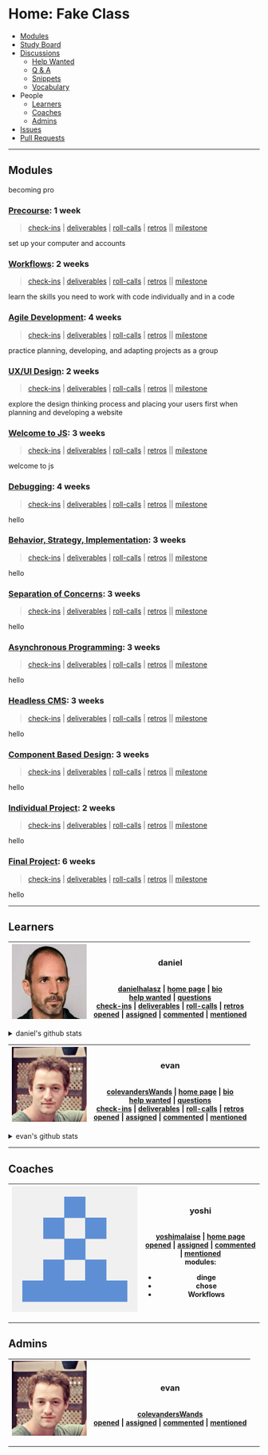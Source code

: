 <!-- BEGIN TOP -->

# Home: Fake Class

- [Modules](#modules)
- [Study Board](https://github.com/fake-class/home/projects/1)
- [Discussions](https://github.com/fake-class/home/discussions)
  - [Help Wanted](https://github.com/fake-class/home/discussions/categories/help-wanted)
  - [Q & A](https://github.com/fake-class/home/discussions/categories/q-a)
  - [Snippets](https://github.com/fake-class/home/discussions/categories/snippets)
  - [Vocabulary](https://github.com/fake-class/home/discussions/categories/vocabulary)
- People
  - [Learners](#learners)
  - [Coaches](#coaches)
  - [Admins](#admins)
- [Issues](https://github.com/fake-class/home/issues)
- [Pull Requests](https://github.com/fake-class/home/pulls)

---

<!-- END TOP -->

<!-- BEGIN MODULES -->

## Modules

becoming pro

### [Precourse](https://github.com/hackyourfuturebelgium/precourse): 1 week

> [check-ins](https://github.com/fake-class/home/issues/?q=milestone%3Aprecourse+label%3Acheck-in)
> |
> [deliverables](https://github.com/fake-class/home/projects/1?card_filter_query=milestone%3Aprecourse+label%3Adeliverable)
> |
> [roll-calls](https://github.com/fake-class/home/issues/?q=milestone%3Aprecourse+label%3Aroll-call)
> |
> [retros](https://github.com/fake-class/home/issues/?q=milestone%3Aprecourse+label%3Aretro+label%3Acheck-in)
> || [milestone](https://github.com/fake-class/home/milestone/8)

set up your computer and accounts

### [Workflows](https://github.com/hackyourfuturebelgium/workflows): 2 weeks

> [check-ins](https://github.com/fake-class/home/issues/?q=milestone%3Aworkflows+label%3Acheck-in)
> |
> [deliverables](https://github.com/fake-class/home/projects/1?card_filter_query=milestone%3Aworkflows+label%3Adeliverable)
> |
> [roll-calls](https://github.com/fake-class/home/issues/?q=milestone%3Aworkflows+label%3Aroll-call)
> |
> [retros](https://github.com/fake-class/home/issues/?q=milestone%3Aworkflows+label%3Aretro+label%3Acheck-in)
> || [milestone](https://github.com/fake-class/home/milestone/7)

learn the skills you need to work with code individually and in a code

### [Agile Development](https://github.com/hackyourfuturebelgium/agile-development): 4 weeks

> [check-ins](https://github.com/fake-class/home/issues/?q=milestone%3Aagile-development+label%3Acheck-in)
> |
> [deliverables](https://github.com/fake-class/home/projects/1?card_filter_query=milestone%3Aagile-development+label%3Adeliverable)
> |
> [roll-calls](https://github.com/fake-class/home/issues/?q=milestone%3Aagile-development+label%3Aroll-call)
> |
> [retros](https://github.com/fake-class/home/issues/?q=milestone%3Aagile-development+label%3Aretro+label%3Acheck-in)
> || [milestone](https://github.com/fake-class/home/milestone/9)

practice planning, developing, and adapting projects as a group

### [UX/UI Design](https://github.com/hackyourfuturebelgium/ux-ui-design): 2 weeks

> [check-ins](https://github.com/fake-class/home/issues/?q=milestone%3Aux/ui-design+label%3Acheck-in)
> |
> [deliverables](https://github.com/fake-class/home/projects/1?card_filter_query=milestone%3Aux/ui-design+label%3Adeliverable)
> |
> [roll-calls](https://github.com/fake-class/home/issues/?q=milestone%3Aux/ui-design+label%3Aroll-call)
> |
> [retros](https://github.com/fake-class/home/issues/?q=milestone%3Aux/ui-design+label%3Aretro+label%3Acheck-in)
> || [milestone](https://github.com/fake-class/home/milestone/10)

explore the design thinking process and placing your users first when planning
and developing a website

### [Welcome to JS](https://github.com/hackyourfuturebelgium/welcome-to-js): 3 weeks

> [check-ins](https://github.com/fake-class/home/issues/?q=milestone%3Awelcome-to-js+label%3Acheck-in)
> |
> [deliverables](https://github.com/fake-class/home/projects/1?card_filter_query=milestone%3Awelcome-to-js+label%3Adeliverable)
> |
> [roll-calls](https://github.com/fake-class/home/issues/?q=milestone%3Awelcome-to-js+label%3Aroll-call)
> |
> [retros](https://github.com/fake-class/home/issues/?q=milestone%3Awelcome-to-js+label%3Aretro+label%3Acheck-in)
> || [milestone](https://github.com/fake-class/home/milestone/11)

welcome to js

### [Debugging](https://github.com/hackyourfuturebelgium/debugging): 4 weeks

> [check-ins](https://github.com/fake-class/home/issues/?q=milestone%3Adebugging+label%3Acheck-in)
> |
> [deliverables](https://github.com/fake-class/home/projects/1?card_filter_query=milestone%3Adebugging+label%3Adeliverable)
> |
> [roll-calls](https://github.com/fake-class/home/issues/?q=milestone%3Adebugging+label%3Aroll-call)
> |
> [retros](https://github.com/fake-class/home/issues/?q=milestone%3Adebugging+label%3Aretro+label%3Acheck-in)
> || [milestone](https://github.com/fake-class/home/milestone/13)

hello

### [Behavior, Strategy, Implementation](https://github.com/hackyourfuturebelgium/behavior-strategy-implementation): 3 weeks

> [check-ins](https://github.com/fake-class/home/issues/?q=milestone%3Abehavior,-strategy,-implementation+label%3Acheck-in)
> |
> [deliverables](https://github.com/fake-class/home/projects/1?card_filter_query=milestone%3Abehavior,-strategy,-implementation+label%3Adeliverable)
> |
> [roll-calls](https://github.com/fake-class/home/issues/?q=milestone%3Abehavior,-strategy,-implementation+label%3Aroll-call)
> |
> [retros](https://github.com/fake-class/home/issues/?q=milestone%3Abehavior,-strategy,-implementation+label%3Aretro+label%3Acheck-in)
> || [milestone](https://github.com/fake-class/home/milestone/16)

hello

### [Separation of Concerns](https://github.com/hackyourfuturebelgium/separation-of-concerns): 3 weeks

> [check-ins](https://github.com/fake-class/home/issues/?q=milestone%3Aseparation-of-concerns+label%3Acheck-in)
> |
> [deliverables](https://github.com/fake-class/home/projects/1?card_filter_query=milestone%3Aseparation-of-concerns+label%3Adeliverable)
> |
> [roll-calls](https://github.com/fake-class/home/issues/?q=milestone%3Aseparation-of-concerns+label%3Aroll-call)
> |
> [retros](https://github.com/fake-class/home/issues/?q=milestone%3Aseparation-of-concerns+label%3Aretro+label%3Acheck-in)
> || [milestone](https://github.com/fake-class/home/milestone/15)

hello

### [Asynchronous Programming](https://github.com/hackyourfuturebelgium/asynchronous-programming): 3 weeks

> [check-ins](https://github.com/fake-class/home/issues/?q=milestone%3Aasynchronous-programming+label%3Acheck-in)
> |
> [deliverables](https://github.com/fake-class/home/projects/1?card_filter_query=milestone%3Aasynchronous-programming+label%3Adeliverable)
> |
> [roll-calls](https://github.com/fake-class/home/issues/?q=milestone%3Aasynchronous-programming+label%3Aroll-call)
> |
> [retros](https://github.com/fake-class/home/issues/?q=milestone%3Aasynchronous-programming+label%3Aretro+label%3Acheck-in)
> || [milestone](https://github.com/fake-class/home/milestone/12)

hello

### [Headless CMS](https://github.com/hackyourfuturebelgium/headless-cms): 3 weeks

> [check-ins](https://github.com/fake-class/home/issues/?q=milestone%3Aheadless-cms+label%3Acheck-in)
> |
> [deliverables](https://github.com/fake-class/home/projects/1?card_filter_query=milestone%3Aheadless-cms+label%3Adeliverable)
> |
> [roll-calls](https://github.com/fake-class/home/issues/?q=milestone%3Aheadless-cms+label%3Aroll-call)
> |
> [retros](https://github.com/fake-class/home/issues/?q=milestone%3Aheadless-cms+label%3Aretro+label%3Acheck-in)
> || [milestone](https://github.com/fake-class/home/milestone/14)

hello

### [Component Based Design](https://github.com/hackyourfuturebelgium/component-based-design): 3 weeks

> [check-ins](https://github.com/fake-class/home/issues/?q=milestone%3Acomponent-based-design+label%3Acheck-in)
> |
> [deliverables](https://github.com/fake-class/home/projects/1?card_filter_query=milestone%3Acomponent-based-design+label%3Adeliverable)
> |
> [roll-calls](https://github.com/fake-class/home/issues/?q=milestone%3Acomponent-based-design+label%3Aroll-call)
> |
> [retros](https://github.com/fake-class/home/issues/?q=milestone%3Acomponent-based-design+label%3Aretro+label%3Acheck-in)
> || [milestone](https://github.com/fake-class/home/milestone/19)

hello

### [Individual Project](https://github.com/hackyourfuturebelgium/individual-project): 2 weeks

> [check-ins](https://github.com/fake-class/home/issues/?q=milestone%3Aindividual-project+label%3Acheck-in)
> |
> [deliverables](https://github.com/fake-class/home/projects/1?card_filter_query=milestone%3Aindividual-project+label%3Adeliverable)
> |
> [roll-calls](https://github.com/fake-class/home/issues/?q=milestone%3Aindividual-project+label%3Aroll-call)
> |
> [retros](https://github.com/fake-class/home/issues/?q=milestone%3Aindividual-project+label%3Aretro+label%3Acheck-in)
> || [milestone](https://github.com/fake-class/home/milestone/17)

hello

### [Final Project](https://github.com/hackyourfuturebelgium/final-project): 6 weeks

> [check-ins](https://github.com/fake-class/home/issues/?q=milestone%3Afinal-project+label%3Acheck-in)
> |
> [deliverables](https://github.com/fake-class/home/projects/1?card_filter_query=milestone%3Afinal-project+label%3Adeliverable)
> |
> [roll-calls](https://github.com/fake-class/home/issues/?q=milestone%3Afinal-project+label%3Aroll-call)
> |
> [retros](https://github.com/fake-class/home/issues/?q=milestone%3Afinal-project+label%3Aretro+label%3Acheck-in)
> || [milestone](https://github.com/fake-class/home/milestone/18)

hello

---

<!-- END MODULES -->

<!-- BEGIN LEARNERS -->

## Learners

| ![danielhalasz avatar](./.school/assets/avatars/danielhalasz.jpeg) | <h3 id="danielhalasz">daniel</h3><br>[danielhalasz](https://github.com/danielhalasz) \| [home page](asdf) \| [bio](./student-bios/danielhalasz.md)<br>[help wanted](https://github.com/fake-class/home/discussions/categories/help-wanted?discussions_q=author%3Adanielhalasz+category%3Ahelp-wanted+is:unanswered) \| [questions](https://github.com/fake-class/home/discussions/categories/question?discussions_q=author%3Adanielhalasz+category%3AQ%26A+is:unanswered)<br>[check-ins](https://github.com/fake-class/home/issues/?q=author%3Adanielhalasz+label%3Acheck-in) \| [deliverables](https://github.com/fake-class/home/projects/1?card_filter_query=author%3Adaniel+label%3Adeliverable) \| [roll-calls](https://github.com/fake-class/home/issues/?q=author%3Adanielhalasz+label%3Aroll-call) \| [retros](https://github.com/fake-class/home/issues/?q=author%3Adanielhalasz+label%3Aretro)<br>[opened](https://github.com/fake-class/home/issues?q=author%3Adanielhalasz) \| [assigned](https://github.com/fake-class/home/issues?q=assignee%3Adanielhalasz) \| [commented](https://github.com/fake-class/home/issues?q=commenter%3Adanielhalasz) \| [mentioned](https://github.com/fake-class/home/issues?q=mentions%3Adanielhalasz) |
| ------------------------------------------------------------------ | --------------------------------------------------------------------------------------------------------------------------------------------------------------------------------------------------------------------------------------------------------------------------------------------------------------------------------------------------------------------------------------------------------------------------------------------------------------------------------------------------------------------------------------------------------------------------------------------------------------------------------------------------------------------------------------------------------------------------------------------------------------------------------------------------------------------------------------------------------------------------------------------------------------------------------------------------------------------------------------------------------------------------------------------------------------------------------------------------------------------------------------------------------------------------------------------------------------------------------------------------- |

<details>
<summary>daniel's github stats</summary>
<br>

![danielhalasz github activity](https://ghchart.rshah.org/danielhalasz)

![danielhalasz github stats](https://github-readme-stats.vercel.app/api?username=danielhalasz&show_icons=true&theme=default&hide_title=true&hide_rank=true)

</details>

| ![colevandersWands avatar](./.school/assets/avatars/colevandersWands.jpeg) | <h3 id="colevandersWands">evan</h3><br>[colevandersWands](https://github.com/colevandersWands) \| [home page](https://colevandersWands.github.io) \| [bio](./student-bios/colevandersWands.md)<br>[help wanted](https://github.com/fake-class/home/discussions/categories/help-wanted?discussions_q=author%3AcolevandersWands+category%3Ahelp-wanted+is:unanswered) \| [questions](https://github.com/fake-class/home/discussions/categories/question?discussions_q=author%3AcolevandersWands+category%3AQ%26A+is:unanswered)<br>[check-ins](https://github.com/fake-class/home/issues/?q=author%3AcolevandersWands+label%3Acheck-in) \| [deliverables](https://github.com/fake-class/home/projects/1?card_filter_query=author%3Aevan+label%3Adeliverable) \| [roll-calls](https://github.com/fake-class/home/issues/?q=author%3AcolevandersWands+label%3Aroll-call) \| [retros](https://github.com/fake-class/home/issues/?q=author%3AcolevandersWands+label%3Aretro)<br>[opened](https://github.com/fake-class/home/issues?q=author%3AcolevandersWands) \| [assigned](https://github.com/fake-class/home/issues?q=assignee%3AcolevandersWands) \| [commented](https://github.com/fake-class/home/issues?q=commenter%3AcolevandersWands) \| [mentioned](https://github.com/fake-class/home/issues?q=mentions%3AcolevandersWands) |
| -------------------------------------------------------------------------- | --------------------------------------------------------------------------------------------------------------------------------------------------------------------------------------------------------------------------------------------------------------------------------------------------------------------------------------------------------------------------------------------------------------------------------------------------------------------------------------------------------------------------------------------------------------------------------------------------------------------------------------------------------------------------------------------------------------------------------------------------------------------------------------------------------------------------------------------------------------------------------------------------------------------------------------------------------------------------------------------------------------------------------------------------------------------------------------------------------------------------------------------------------------------------------------------------------------------------------------------------------------------------------------------------------------------------------- |

<details>
<summary>evan's github stats</summary>
<br>

![colevandersWands github activity](https://ghchart.rshah.org/colevandersWands)

![colevandersWands github stats](https://github-readme-stats.vercel.app/api?username=colevandersWands&show_icons=true&theme=default&hide_title=true&hide_rank=true)

</details>

---

<!-- END LEARNERS -->

<!-- BEGIN COACHES -->

## Coaches

| ![yoshimalaise avatar](./.school/assets/avatars/yoshimalaise.jpeg) | <h3 id="yoshimalaise">yoshi</h3><br>[yoshimalaise](https://github.com/yoshimalaise) \| [home page](asdfasdf)<br>[opened](https://github.com/fake-class/home/issues?q=author%3Ayoshimalaise) \| [assigned](https://github.com/fake-class/home/issues?q=assignee%3Ayoshimalaise) \| [commented](https://github.com/fake-class/home/issues?q=commenter%3Ayoshimalaise) \| [mentioned](https://github.com/fake-class/home/issues?q=mentions%3Ayoshimalaise)<br>modules:<ul><li>dinge</li><li>chose</li><li>Workflows</li></ul> |
| ------------------------------------------------------------------ | -------------------------------------------------------------------------------------------------------------------------------------------------------------------------------------------------------------------------------------------------------------------------------------------------------------------------------------------------------------------------------------------------------------------------------------------------------------------------------------------------------------------------- |

---

<!-- END COACHES -->

<!-- BEGIN ADMINS -->

## Admins

| ![colevandersWands avatar](./.school/assets/avatars/colevandersWands.jpeg) | <h3 id="colevandersWands">evan</h3><br>[colevandersWands](https://github.com/colevandersWands)<br>[opened](https://github.com/fake-class/home/issues?q=author%3AcolevandersWands) \| [assigned](https://github.com/fake-class/home/issues?q=assignee%3AcolevandersWands) \| [commented](https://github.com/fake-class/home/issues?q=commenter%3AcolevandersWands) \| [mentioned](https://github.com/fake-class/home/issues?q=mentions%3AcolevandersWands) |
| -------------------------------------------------------------------------- | --------------------------------------------------------------------------------------------------------------------------------------------------------------------------------------------------------------------------------------------------------------------------------------------------------------------------------------------------------------------------------------------------------------------------------------------------------- |

---

<!-- END ADMINS -->
